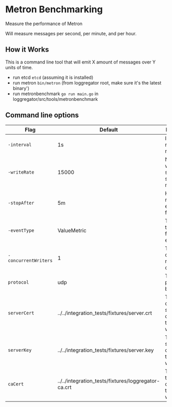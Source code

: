 # Metron Benchmarking

Measure the performance of Metron

Will measure messages per second, per minute, and per hour.

## How it Works

This is a command line tool that will emit X amount of messages over Y units of time.
* run etcd `etcd` (assuming it is installed)
* run metron `bin/metron` (from loggregator root, make sure it's the latest binary')
* run metronbenchmark `go run main.go` in loggregator/src/tools/metronbenchmark

## Command line options

|         Flag         |       Default                                       |             Description                                 |
|----------------------|-----------------------------------------------------|---------------------------------------------------------|
| `-interval`          |    1s                                               | Interval for reported results                           |
| `-writeRate`         | 15000                                               | Number of writes per second to send to metron           |
| `-stopAfter`         |    5m                                               | How long to run the experiment for                      |
| `-eventType`         | ValueMetric                                         | The event type to use for the experiment                |
| `-concurrentWriters` |     1                                               | The number of writers to run concurrently               |
| `protocol`           |   udp                                               | The output protocol to benchmark                        |
| `serverCert`         | ../../integration_tests/fixtures/server.crt         | The certificate to serve TLS connections to metron with |
| `serverKey`          | ../../integration_tests/fixtures/server.key         | The key to serve TLS connections to metron with         |
| `caCert`             | ../../integration_tests/fixtures/loggregator-ca.crt | The CA cert to serve TLS connections to metron with     |


